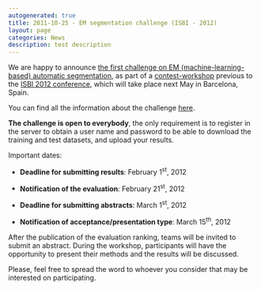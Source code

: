 ```yaml
---
autogenerated: true
title: 2011-10-25 - EM segmentation challenge (ISBI - 2012)
layout: page
categories: News
description: test description
---
```


We are happy to announce [the first challenge on EM (machine-learning-based) automatic segmentation](Segmentation_of_neuronal_structures_in_EM_stacks_challenge_-_ISBI_2012), as part of a [contest-workshop](http://www.biomedicalimaging.org/index.php/programme/contestworkshops?showall=&start=2) previous to the [ISBI 2012 conference](http://www.biomedicalimaging.org/index.php), which will take place next May in Barcelona, Spain.

You can find all the information about the challenge [ here](Segmentation_of_neuronal_structures_in_EM_stacks_challenge_-_ISBI_2012).

**The challenge is open to everybody**, the only requirement is to register in the server to obtain a user name and password to be able to download the training and test datasets, and upload your results.

Important dates:

-   **Deadline for submitting results**: February 1<sup>st</sup>, 2012

<!-- -->

-   **Notification of the evaluation**: February 21<sup>st</sup>, 2012

<!-- -->

-   **Deadline for submitting abstracts**: March 1<sup>st</sup>, 2012

<!-- -->

-   **Notification of acceptance/presentation type**: March 15<sup>th</sup>, 2012

After the publication of the evaluation ranking, teams will be invited to submit an abstract. During the workshop, participants will have the opportunity to present their methods and the results will be discussed.

Please, feel free to spread the word to whoever you consider that may be interested on participating.


